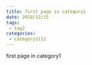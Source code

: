 ```yaml
---
title: first page in category1
date: 2018/12/15
tags:
 - tag2
categories:
 - category1111
---
```


first page in category1